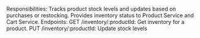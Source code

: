 Responsibilities:
Tracks product stock levels and updates based on purchases or restocking.
Provides inventory status to Product Service and Cart Service.
Endpoints:
GET /inventory/:productId: Get inventory for a product.
PUT /inventory/:productId: Update stock levels